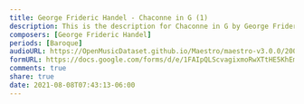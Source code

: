 ```yaml
---
title: George Frideric Handel - Chaconne in G (1)
description: This is the description for Chaconne in G by George Frideric Handel
composers: [George Frideric Handel]
periods: [Baroque]
audioURL: https://OpenMusicDataset.github.io/Maestro/maestro-v3.0.0/2009/MIDI-Unprocessed_18_R1_2009_01-03_ORIG_MID--AUDIO_18_R1_2009_18_R1_2009_01_WAV.midi
formURL: https://docs.google.com/forms/d/e/1FAIpQLScvagixmoRwXTtHE5KhEm_prflUdiKOYxo6XFDefEz89jEnBQ/viewform
comments: true
share: true
date: 2021-08-08T07:43:13-06:00
---
```

